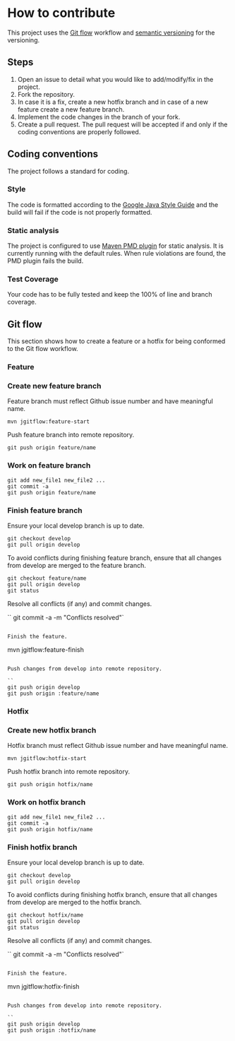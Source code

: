 # How to contribute

This project uses the [Git flow](http://nvie.com/posts/a-successful-git-branching-model/) workflow
and [semantic versioning](http://semver.org/) for the versioning.

## Steps

1. Open an issue to detail what you would like to add/modify/fix in the project.
2. Fork the repository.
3. In case it is a fix, create a new hotfix branch and in case of a new feature create a new feature
branch.
4. Implement the code changes in the branch of your fork.
5. Create a pull request. The pull request will be accepted if and only if the coding conventions
are properly followed.

## Coding conventions

The project follows a standard for coding.

### Style

The code is formatted according to the [Google Java Style Guide](https://google.github.io/styleguide/javaguide.html)
and the build will fail if the code is not properly formatted.

### Static analysis

The project is configured to use [Maven PMD plugin](https://maven.apache.org/plugins/maven-pmd-plugin/)
for static analysis. It is currently running with the default rules. When rule violations are 
found, the PMD plugin fails the build.

### Test Coverage

Your code has to be fully tested and keep the 100% of line and branch coverage.

## Git flow

This section shows how to create a feature or a hotfix for being conformed to the Git flow workflow.

### Feature

### Create new feature branch

Feature branch must reflect Github issue number and have meaningful name.

```mvn jgitflow:feature-start```

Push feature branch into remote repository.

```git push origin feature/name```

### Work on feature branch

```
git add new_file1 new_file2 ...
git commit -a
git push origin feature/name
```

### Finish feature branch

Ensure your local develop branch is up to date.

```
git checkout develop
git pull origin develop
```

To avoid conflicts during finishing feature branch, ensure that all changes from develop are merged
to the feature branch.

```
git checkout feature/name
git pull origin develop
git status
```

Resolve all conflicts (if any) and commit changes.

``
git commit -a -m "Conflicts resolved"`
```

Finish the feature.

```
mvn jgitflow:feature-finish
```

Push changes from develop into remote repository.

``
git push origin develop
git push origin :feature/name
```

### Hotfix

### Create new hotfix branch

Hotfix branch must reflect Github issue number and have meaningful name.

```mvn jgitflow:hotfix-start```

Push hotfix branch into remote repository.

```git push origin hotfix/name```

### Work on hotfix branch

```
git add new_file1 new_file2 ...
git commit -a
git push origin hotfix/name
```

### Finish hotfix branch

Ensure your local develop branch is up to date.

```
git checkout develop
git pull origin develop
```

To avoid conflicts during finishing hotfix branch, ensure that all changes from develop are merged
to the hotfix branch.

```
git checkout hotfix/name
git pull origin develop
git status
```

Resolve all conflicts (if any) and commit changes.

``
git commit -a -m "Conflicts resolved"`
```

Finish the feature.

```
mvn jgitflow:hotfix-finish
```

Push changes from develop into remote repository.

``
git push origin develop
git push origin :hotfix/name
````